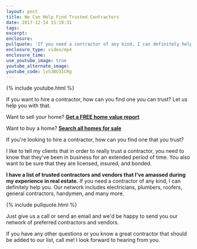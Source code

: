 ```yaml
---
layout: post
title: We Can Help Find Trusted Contractors
date: 2017-12-14 15:19:31
tags:
excerpt:
enclosure:
pullquote: 'If you need a contractor of any kind, I can definitely help you.'
enclosure_type: video/mp4
enclosure_time:
use_youtube_image: true
youtube_alternate_image:
youtube_code: lvSJBU3ICRg
---
```



{% include youtube.html %}

If you want to hire a contractor, how can you find one you can trust? Let us help you with that.

Want to sell your home? [**Get a FREE home value report**](http://www.propertyhomevalue.com/)

Want to buy a home? [**Search all homes for sale**](http://www.radkeagency.com/homes-for-sale)

If you're looking to hire a contractor, how can you find one that you trust?

I like to tell my clients that in order to really trust a contractor, you need to know that they've been in business for an extended period of time. You also want to be sure that they are licensed, insured, and bonded.

**I have a list of trusted contractors and vendors that I've amassed during my experience in real estate.** If you need a contractor of any kind, I can definitely help you. Our network includes electricians, plumbers, roofers, general contractors, handymen, and many more.

{% include pullquote.html %}

Just give us a call or send an email and we'd be happy to send you our network of preferred contractors and vendors.

If you have any other questions or you know a great contractor that should be added to our list, call me! I look forward to hearing from you.